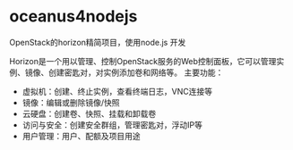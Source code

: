 # oceanus4nodejs

OpenStack的horizon精简项目，使用node.js 开发

Horizon是一个用以管理、控制OpenStack服务的Web控制面板，它可以管理实例、镜像、创建密匙对，对实例添加卷和网络等。
主要功能：
* 虚拟机：创建、终止实例，查看终端日志，VNC连接等
* 镜像：编辑或删除镜像/快照
* 云硬盘：创建卷、快照、挂载和卸载卷
* 访问与安全：创建安全群组，管理密匙对，浮动IP等
* 用户管理：用户、配额及项目用途
